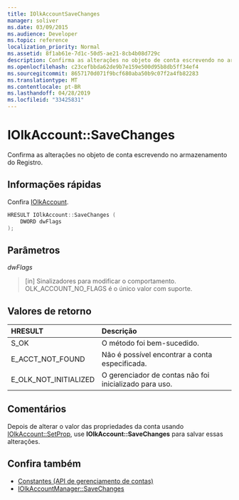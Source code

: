 ```yaml
---
title: IOlkAccountSaveChanges
manager: soliver
ms.date: 03/09/2015
ms.audience: Developer
ms.topic: reference
localization_priority: Normal
ms.assetid: 8f1ab61e-7d1c-50d5-ae21-8cb4b08d729c
description: Confirma as alterações no objeto de conta escrevendo no armazenamento do Registro.
ms.openlocfilehash: c23cefbbda62de9b7e159e500d95b8db5ff34ef4
ms.sourcegitcommit: 8657170d071f9bcf680aba50b9c07f2a4fb82283
ms.translationtype: MT
ms.contentlocale: pt-BR
ms.lasthandoff: 04/28/2019
ms.locfileid: "33425831"
---
```

# <a name="iolkaccountsavechanges"></a>IOlkAccount::SaveChanges

Confirma as alterações no objeto de conta escrevendo no armazenamento do Registro.
  
## <a name="quick-info"></a>Informações rápidas

Confira [IOlkAccount](iolkaccount.md).
  
```cpp
HRESULT IOlkAccount::SaveChanges (  
    DWORD dwFlags 
); 
```

## <a name="parameters"></a>Parâmetros

_dwFlags_
  
> [in] Sinalizadores para modificar o comportamento. OLK_ACCOUNT_NO_FLAGS é o único valor com suporte.
    
## <a name="return-values"></a>Valores de retorno

|**HRESULT**|**Descrição**|
|:-----|:-----|
|S_OK  <br/> |O método foi bem-sucedido.  <br/> |
|E_ACCT_NOT_FOUND  <br/> |Não é possível encontrar a conta especificada.  <br/> |
|E_OLK_NOT_INITIALIZED  <br/> |O gerenciador de contas não foi inicializado para uso.  <br/> |
   
## <a name="remarks"></a>Comentários

Depois de alterar o valor das propriedades da conta usando [IOlkAccount::SetProp](iolkaccount-setprop.md), use **IOlkAccount::SaveChanges** para salvar essas alterações. 
  
## <a name="see-also"></a>Confira também

- [Constantes (API de gerenciamento de contas)](constants-account-management-api.md) 
- [IOlkAccountManager::SaveChanges](iolkaccountmanager-savechanges.md)

